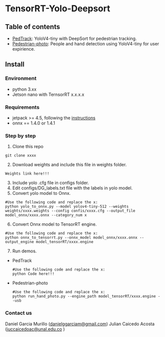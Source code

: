 # TensorRT-Yolo-Deepsort

## Table of contents
* [PedTrack](PedTrack/): YoloV4-tiny with DeepSort for pedestrian tracking.
* [Pedestrian-photo](Pedestrian-photo): People and hand detection using YoloV4-tiny for user expirience.

## Install

### Environment

- python 3.xx
- Jetson nano with TernsorRT x.x.x.x

### Requirements

- jetpack >= 4.5, following the [instructions](https://developer.nvidia.com/embedded/learn/get-started-jetson-nano-devkit#intro) <br />
- onnx == 1.4.0 or 1.4.1 <br />

### Step by step

1. Clone this repo
  ```
  git clone xxxx
  ```

2. Download weights and include this file in weights folder.
  ```shell
  Weights link here!!!
  ```
3. Include yolo .cfg file in configs folder.
4. Edit configs/DG_labels.txt file with the labels in yolo model.
5. Convert yolo model to Onnx.
  ```shell
  #Use the following code and replace the x:
  python yolo_to_onnx.py --model yolov4-tiny-512 --weights weights/xxxx.weights --config confis/xxxx.cfg --output_file model_onnx/xxxx.onnx --category_num x
  ```
6. Convert Onnx model to TensorRT engine. 
  ```shell
  #Use the following code and replace the x:
  python onnx_to_tensorrt.py --onnx_model model_onnx/xxxx.onnx --output_engine model_tensorRT/xxxx.engine
  ```
7. Run demos.
  * PedTrack
    ```shell
    #Use the following code and replace the x:
    python Code here!!!
    ```    
  * Pedestrian-photo
    ```shell
    #Use the following code and replace the x:
    python run_hand_photo.py --engine_path model_tensorRT/xxxx.engine --usb
    ```



### Contact us
Daniel Garcia Murillo (danielggarciam@gmail.com)
Julian Caicedo Acosta (juccaicedoac@unal.edu.co )




